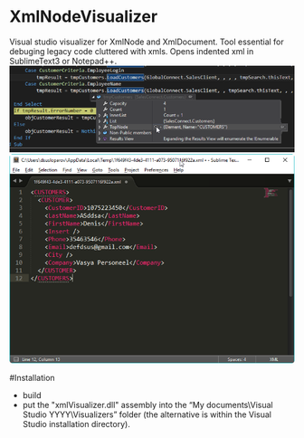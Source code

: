 # XmlNodeVisualizer
Visual studio visualizer for XmlNode and XmlDocument.
Tool essential for debuging legacy code cluttered with xmls.
Opens indented xml in SublimeText3 or Notepad++.
![alt text](https://github.com/susloparovdenis/XmlNodeVisualizer/blob/master/img/1.png?raw=true)
![alt text](https://github.com/susloparovdenis/XmlNodeVisualizer/blob/master/img/2.png?raw=true)


#Installation 
- build
- put the "xmlVisualizer.dll" assembly into the “My documents\Visual Studio YYYY\Visualizers” folder (the alternative is within the Visual Studio installation directory).
